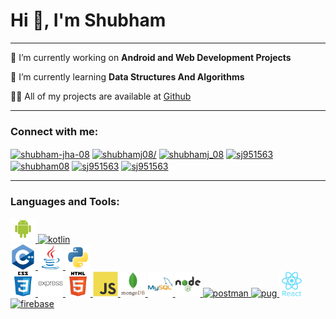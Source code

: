 # Hi 👋, I'm Shubham
---
🔭 I’m currently working on **Android and Web Development Projects**

🌱 I’m currently learning **Data Structures And Algorithms**

👨‍💻 All of my projects are available at [Github](https://github.com/Shubhamj08)

---
<h3 align="left">Connect with me:</h3>
<p align="left">
<a href="https://linkedin.com/in/shubham-jha-08" target="_blank"><img align="center" src="https://cdn.jsdelivr.net/npm/simple-icons@3.0.1/icons/linkedin.svg" alt="shubham-jha-08" height="30" width="40" /></a>
<a href="https://instagram.com/shubhamj08/" target="blank"><img align="center" src="https://cdn.jsdelivr.net/npm/simple-icons@3.0.1/icons/instagram.svg" alt="shubhamj08/" height="30" width="40" /></a>
<a href="https://www.codechef.com/users/shubhamj_08" target="blank"><img align="center" src="https://cdn.jsdelivr.net/npm/simple-icons@3.1.0/icons/codechef.svg" alt="shubhamj_08" height="30" width="40" /></a>
<a href="https://www.hackerrank.com/sj951563" target="blank"><img align="center" src="https://cdn.jsdelivr.net/npm/simple-icons@3.0.1/icons/hackerrank.svg" alt="sj951563" height="30" width="40" /></a>
<a href="https://codeforces.com/profile/shubham08" target="blank"><img align="center" src="https://cdn.jsdelivr.net/npm/simple-icons@3.0.1/icons/codeforces.svg" alt="shubham08" height="30" width="40" /></a>
<a href="https://www.leetcode.com/sj951563" target="blank"><img align="center" src="https://cdn.jsdelivr.net/npm/simple-icons@3.0.1/icons/leetcode.svg" alt="sj951563" height="30" width="40" /></a>
<a href="https://auth.geeksforgeeks.org/user/sj951563" target="blank"><img align="center" src="https://cdn.jsdelivr.net/npm/simple-icons@3.0.1/icons/geeksforgeeks.svg" alt="sj951563" height="30" width="40" /></a>
</p>

---

<h3 align="left">Languages and Tools:</h3>
<p align="left"> <a href="https://developer.android.com" target="_blank"> <img src="https://raw.githubusercontent.com/devicons/devicon/master/icons/android/android-original-wordmark.svg" alt="android" width="40" height="40"/> </a> <a href="https://kotlinlang.org" target="_blank"> <img src="https://www.vectorlogo.zone/logos/kotlinlang/kotlinlang-icon.svg" alt="kotlin" width="40" height="40"/> </a> <br/>
  <a href="https://www.w3schools.com/cpp/" target="_blank"> <img src="https://raw.githubusercontent.com/devicons/devicon/master/icons/cplusplus/cplusplus-original.svg" alt="cplusplus" width="40" height="40"/> </a>  <a href="https://www.java.com" target="_blank"> <img src="https://raw.githubusercontent.com/devicons/devicon/master/icons/java/java-original.svg" alt="java" width="40" height="40"/> </a>
  <a href="https://www.python.org" target="_blank"> <img src="https://raw.githubusercontent.com/devicons/devicon/master/icons/python/python-original.svg" alt="python" width="40" height="40"/> </a>
  <br/> 
  <a href="https://www.w3schools.com/css/" target="_blank"> <img src="https://raw.githubusercontent.com/devicons/devicon/master/icons/css3/css3-original-wordmark.svg" alt="css3" width="40" height="40"/> </a> <a href="https://expressjs.com" target="_blank"> <img src="https://raw.githubusercontent.com/devicons/devicon/master/icons/express/express-original-wordmark.svg" alt="express" width="40" height="40"/> </a> <a href="https://www.w3.org/html/" target="_blank"> <img src="https://raw.githubusercontent.com/devicons/devicon/master/icons/html5/html5-original-wordmark.svg" alt="html5" width="40" height="40"/> </a> <a href="https://developer.mozilla.org/en-US/docs/Web/JavaScript" target="_blank"> <img src="https://raw.githubusercontent.com/devicons/devicon/master/icons/javascript/javascript-original.svg" alt="javascript" width="40" height="40"/> </a>  <a href="https://www.mongodb.com/" target="_blank"> <img src="https://raw.githubusercontent.com/devicons/devicon/master/icons/mongodb/mongodb-original-wordmark.svg" alt="mongodb" width="40" height="40"/> </a> <a href="https://www.mysql.com/" target="_blank"> <img src="https://raw.githubusercontent.com/devicons/devicon/master/icons/mysql/mysql-original-wordmark.svg" alt="mysql" width="40" height="40"/> </a> <a href="https://nodejs.org" target="_blank"> <img src="https://raw.githubusercontent.com/devicons/devicon/master/icons/nodejs/nodejs-original-wordmark.svg" alt="nodejs" width="40" height="40"/> </a> <a href="https://postman.com" target="_blank"> <img src="https://www.vectorlogo.zone/logos/getpostman/getpostman-icon.svg" alt="postman" width="40" height="40"/> </a> <a href="https://pugjs.org" target="_blank"> <img src="https://cdn.worldvectorlogo.com/logos/pug.svg" alt="pug" width="40" height="40"/> </a> <a href="https://reactjs.org/" target="_blank"> <img src="https://raw.githubusercontent.com/devicons/devicon/master/icons/react/react-original-wordmark.svg" alt="react" width="40" height="40"/> </a> <a href="https://firebase.google.com/" target="_blank"> <img src="https://www.vectorlogo.zone/logos/firebase/firebase-icon.svg" alt="firebase" width="40" height="40"/> </a> </p>
